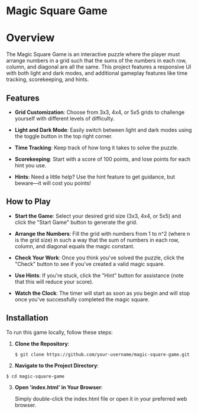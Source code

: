 <a name="top"></a>

# Magic Square Game

# Overview

The Magic Square Game is an interactive puzzle where the player must arrange numbers in a grid such that the sums of the numbers in each row, column, and diagonal are all the same. This project features a responsive UI with both light and dark modes, and additional gameplay features like time tracking, scorekeeping, and hints.

## Features

- **Grid Customization**: Choose from 3x3, 4x4, or 5x5 grids to challenge yourself with different levels of difficulty.

- **Light and Dark Mode**: Easily switch between light and dark modes using the toggle button in the top right corner.

- **Time Tracking**: Keep track of how long it takes to solve the puzzle.

- **Scorekeeping**: Start with a score of 100 points, and lose points for each hint you use.

- **Hints**: Need a little help? Use the hint feature to get guidance, but beware—it will cost you points!

## How to Play

- **Start the Game**: Select your desired grid size (3x3, 4x4, or 5x5) and click the "Start Game" button to generate the grid.
  
- **Arrange the Numbers**: Fill the grid with numbers from 1 to n^2 (where n is the grid size) in such a way that the sum of numbers in each row, column, and diagonal equals the magic constant.
  
- **Check Your Work**: Once you think you've solved the puzzle, click the "Check" button to see if you've created a valid magic square.
  
- **Use Hints**: If you're stuck, click the "Hint" button for assistance (note that this will reduce your score).
  
- **Watch the Clock**: The timer will start as soon as you begin and will stop once you've successfully completed the magic square.

## Installation

To run this game locally, follow these steps:

1. **Clone the Repository**:

   ```
   $ git clone https://github.com/your-username/magic-square-game.git
   ```

2. **Navigate to the Project Directory**:

```
$ cd magic-square-game
```

3. **Open 'index.html' in Your Browser**:

   Simply double-click the index.html file or open it in your preferred web browser.
